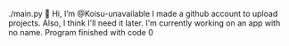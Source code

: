 ./main.py
👋 Hi, I’m @Koisu-unavailable
I made a github account to upload projects. Also, I think I'll need it later. 
I'm currently working on an app with no name.
Program finished with code 0


